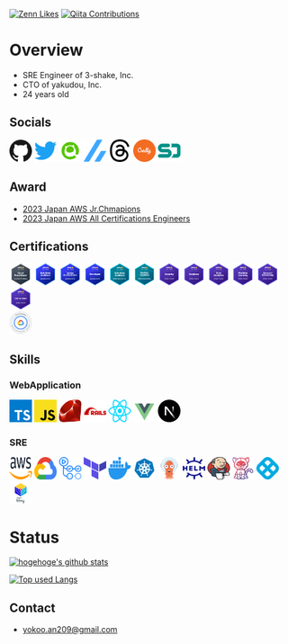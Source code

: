 
[![Zenn Likes](https://badgen.org/img/zenn/yokoo_an209/likes?style=plastic)](https://zenn.dev/yokoo_an209)
[![Qiita Contributions](https://badgen.org/img/qiita/yokoo-an209/contributions?style=plastic)](https://qiita.com/yokoo-an209)

# Overview

- SRE Engineer of 3-shake, Inc.
- CTO of yakudou, Inc.
- 24 years old


## Socials

[<img src="./public/images/social/github.svg" width="40" height="40" />](https://github.com/parupappa)
[<img src="./public/images/social/twitter.svg" width="40" height="40" />](https://twitter.com/866mfs)
[<img src="./public/images/social/qiita.png" width="40" height="40" />](https://qiita.com/yokoo-an209)
[<img src="./public/images/social/zenn.svg" width="40" height="40" />](https://zenn.dev/yokoo_an209)
[<img src="./public/images/social/threads.svg" width="40" height="40" />](https://www.threads.net/@866mfs)
[<img src="./public/images/social/credly.svg" width="40" height="40" />](https://www.credly.com/users/yokoo-annosuke/badges)
[<img src="./public/images/social/speakerdeck.svg" width="40" height="40" />](https://speakerdeck.com/parupappa2929)


## Award
- [2023 Japan AWS Jr.Chmapions](https://aws.amazon.com/jp/blogs/psa/2023-japan-aws-jr-champions/)
- [2023 Japan AWS All Certifications Engineers](https://aws.amazon.com/jp/blogs/psa/2023-japan-aws-all-certifications-engineers/)

## Certifications
[<img src="./public/images/certification/aws-clf.png" width="40" height="40" />](https://aws.amazon.com/jp/certification/certified-solutions-architect-associate/)
[<img src="./public/images/certification/aws-saa.png" width="40" height="40" />](https://aws.amazon.com/jp/certification/certified-solutions-architect-associate/)
[<img src="./public/images/certification/aws-soa.png" width="40" height="40" />](https://aws.amazon.com/jp/certification/certified-sysops-admin-associate/)
[<img src="./public/images/certification/aws-dva.png" width="40" height="40" />](https://aws.amazon.com/jp/certification/certified-developer-associate/)
[<img src="./public/images/certification/aws-sap.png" width="40" height="40" />](https://aws.amazon.com/jp/certification/certified-developer-associate/)
[<img src="./public/images/certification/aws-dop.png" width="40" height="40" />](https://aws.amazon.com/jp/certification/certified-developer-associate/)
[<img src="./public/images/certification/aws-scs.png" width="40" height="40" />](https://aws.amazon.com/jp/certification/certified-developer-associate/)
[<img src="./public/images/certification/aws-dbs.png" width="40" height="40" />](https://aws.amazon.com/jp/certification/certified-developer-associate/)
[<img src="./public/images/certification/aws-das.png" width="40" height="40" />](https://aws.amazon.com/jp/certification/certified-developer-associate/)
[<img src="./public/images/certification/aws-mls.png" width="40" height="40" />](https://aws.amazon.com/jp/certification/certified-developer-associate/)
[<img src="./public/images/certification/aws-ans.png" width="40" height="40" />](https://aws.amazon.com/jp/certification/certified-developer-associate/)
[<img src="./public/images/certification/aws-pas.png" width="40" height="40" />](https://aws.amazon.com/jp/certification/certified-developer-associate/)
<br>
[<img src="./public/images/certification/gcp-ace.png" width="40" height="40" />](https://aws.amazon.com/jp/certification/certified-developer-associate/)

## Skills
### WebApplication

[<img src="./public/images/skill/webapp/typescript.svg" width="40" height="40" />](https://www.typescriptlang.org/)
[<img src="./public/images/skill/webapp/javascript.svg" width="40" height="40" />](https://developer.mozilla.org/docs/Web/JavaScript)
[<img src="./public/images/skill/webapp/ruby.svg" width="40" height="40" />](https://www.ruby-lang.org)
[<img src="./public/images/skill/webapp/rails.svg" width="40" height="40" />](https://rubyonrails.org/)
[<img src="./public/images/skill/webapp/react.svg" width="40" height="40" />](https://reactjs.org/)
[<img src="./public/images/skill/webapp/vue-js.svg" width="40" height="40" />](https://ja.vuejs.org/)
[<img src="./public/images/skill/webapp/nextjs.svg" width="40" height="40" />](https://nextjs.org/)
<!-- [<img src="./public/images/skill/webapp/go.svg" width="40" height="40" />](https://golang.org/) -->
<!-- [<img src="./public/images/skill/webapp/express.svg" width="40" height="40" />](https://expressjs.com/) -->
<!-- [<img src="./public/images/skill/webapp/gin.svg" width="40" height="40" />](https://gin-gonic.com/) -->
### SRE

[<img src="./public/images/skill/sre/aws.svg" width="40" height="40" />](https://aws.amazon.com/)
[<img src="./public/images/skill/sre/googlecloud.svg" width="40" height="40" />](https://console.cloud.google.com/)
[<img src="./public/images/skill/sre/githubactions.svg" width="40" height="40" />](https://github.co.jp/features/actions)
[<img src="./public/images/skill/sre/terraform.svg" width="40" height="40" />](https://www.terraform.io/)
[<img src="./public/images/skill/sre/docker.svg" width="40" height="40" />](https://www.docker.com/)
[<img src="./public/images/skill/sre/kubernetes.svg" width="40" height="40" />](https://kubernetes.io/ja/)
[<img src="./public/images/skill/sre/argo-cd.svg" width="40" height="40" />](https://argoproj.github.io/)
[<img src="./public/images/skill/sre/helm.svg" width="40" height="40" />](https://helm.sh/ja/)
[<img src="./public/images/skill/sre/jenkins.svg" width="40" height="40" />](https://www.jenkins.io/)
[<img src="./public/images/skill/sre/tekton.png" width="40" height="40" />](https://cloud.google.com/tekton?hl=ja)
[<img src="./public/images/skill/sre/harness.jpeg" width="40" height="40" />](https://developer.harness.io/docs/platform/connectors/cloud-providers/connect-to-google-cloud-platform-gcp/)
[<img src="./public/images/skill/sre/trivy.png" width="40" height="40" />](https://trivy.dev/)
<!-- [<img src="./public/images/skill/sre/circleci.svg" width="40" height="40" />](https://circleci.com/) -->
# Status
<!-- リポジトリステータス -->
[![hogehoge's github stats](https://github-readme-stats.vercel.app/api?username=parupappa&hide=contribs&count_private=true&show_icons=true&theme=tokyonight)](https://github.com/parupappa/)

<!-- ソースコード統計 -->
[![Top used Langs](https://github-readme-stats.vercel.app/api/top-langs/?username=parupappa&layout=compact&theme=tokyonight)](https://github.com/parupappa/)
## Contact

- [yokoo.an209@gmail.com](mailto:yokoo.an209@gmail.com)